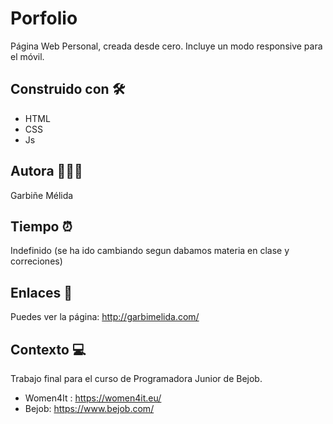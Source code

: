 # Porfolio
 Página Web Personal, creada desde cero.
 Incluye un modo responsive para el móvil.
	
## Construido con 🛠
- HTML
- CSS
- Js

## Autora 👩🏻‍💻 
Garbiñe Mélida 

## Tiempo ⏰
Indefinido (se ha ido cambiando segun dabamos materia en clase y correciones) 

## Enlaces 🔗
Puedes ver la página: http://garbimelida.com/


## Contexto 💻
Trabajo final para el curso de Programadora Junior de Bejob.

- Women4It : https://women4it.eu/
- Bejob: https://www.bejob.com/
